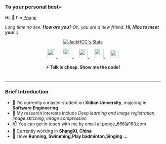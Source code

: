 

### To your personal best~

<p>Hi, 👋  I'm <a href="https://penge666.github.io/" target="_blank"> Penge </a></p>

<em>Long time no see. <b>How are you?</b> Oh, you are a new friend. <b>Hi, Nice to meet you!</b> :)</em>

<p align="center">
  <a href="https://github.com/Penge666" class="rich-diff-level-one">
    <img src="https://readme-stats-server-jackcc.vercel.app/api?username=Penge666&title_color=333&text_color=777" alt="JackHCC's Stats" >
  </a>
</p>
<p align="center">
  <a href="https://penge666.github.io/" target="_blank" alt="Bilibili" title="Bilibili">
    <img src="https://penge666blog.oss-cn-beijing.aliyuncs.com/img/image-20240519215018501.png" width="28px"/>
  </a> 
  &emsp;
  <a href="https://blog.csdn.net/weixin_42888638?type=lately" target="_blank" alt="CSDN" title="CSDN">
    <img src="https://penge666blog.oss-cn-beijing.aliyuncs.com/img/image-20240519214900958.png" width="30px"/>
  </a>
  &emsp;
  <a href="https://www.cnblogs.com/pengge666/" target="_blank" alt="Zhihu" title="Zhihu">
    <img src="https://penge666blog.oss-cn-beijing.aliyuncs.com/img/image-20240519214817916.png" width="28px"/>
  </a>
  &emsp;
  <a href= "https://leetcode.cn/u/peng-ge-3/" target="_blank" alt="Twitter" title="Twitter">
    <img src="https://penge666blog.oss-cn-beijing.aliyuncs.com/img/image-20240519215206054.png" width="30px"/>
  </a>
  &emsp;
  <a href="https://codeforces.com/profile/Kevin_520" target="_blank" alt="Jianshu" title="Jianshu">
    <img src="https://penge666blog.oss-cn-beijing.aliyuncs.com/img/image-20240519215438105.png" width="26px"/>
  </a>
  <br><br>
  <strong>⚡ Talk is cheap. Show me the code! </strong>
  <br><br>
</p>

---

### Brief Introduction

- 🏫 I’m currently a master student on **Xidian University**, majoring in **Software Engineering**
- 🌱 My research interests include *Deep learning* *and* *Image registration*, *Image stitching*, *Image compression*
- 📫 You can get in touch with me by email at penge_666@163.com
- 👯 Currently working in **ShangXi, China**
- 🤔 I love **Running, Swimming,Play badminton,Singing ...**



